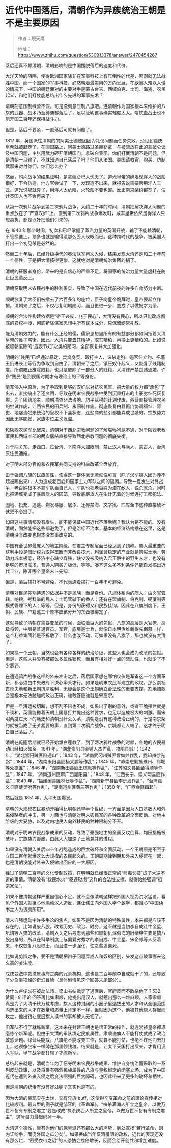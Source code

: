 # 近代中国落后，清朝作为异族统治王朝是不是主要原因

> 作者：项天鹰
>
> 地址：<https://www.zhihu.com/question/530913378/answer/2470454267>

落后还真不赖清朝，清朝影响的是中国摆脱落后的速度和代价。

大洋天险的阻隔，使得欧洲国家除非在军事科技上有压倒性的代差，否则就无法战胜中国。而一个国家的军事科技，必然朝着最实用的方向发展，在欧洲人难以入侵的情况下，中国的朝廷面对的主要对手是蒙古台吉、西域伯克、土司、海盗、农民起义，和他们打仗能总结出什么先进的军事技术？

清朝刻意压制绿营不假，可是没刻意压制八旗吧。连清朝作为国家根本来维护的八旗的武器、战术乃至待遇都落后了，足以证明这事确实难度太大。啥铁血战士也不能开国二百年还保持战斗力。

但是，落后不要紧，一直落后可就有问题了。

1817 年，英国派往清朝的的阿美士德使团因为礼仪问题而任务失败，没见到嘉庆皇帝就被赶走了。在回国路上，阿美士德路过圣赫勒拿，与被流放在此的拿破仑谈及中国问题，主张用武力砸开清朝国门。拿破仑表示，你们打赢清朝不是问题，但是清朝一旦输了，不就知道自己落后了吗？他们从法国、美国请教官，购买、仿制武器来对付你们，你们怎么办？

然而，鸦片战争的结果证明，是拿破仑杞人忧天了。道光皇帝的确发现洋人的战船很好，下令仿造。地方官尝试了一下，发现造不出来，就报告说需要聘用洋人工匠。道光说那就算了，用洋人太危险，火轮船不要也罢。反正南京条约都签了，估计英国人也不会再来了。

从第一次鸦片战争到第二次鸦片战争，大约二十年的时间，清朝把解决洋人问题的重点放在了“严查汉奸”上。直到第二次鸦片战争爆发时，咸丰皇帝依然觉得洋人只想卖货，都是汉奸把他们引来的。

在 1840 年那个时间，初次和已经掌握了蒸汽力量的英国开战，输了不能赖清朝，不管换谁上，顶多也就是输得没那么丢人现眼而已。这种跨时代的战争，被英国人打出一个初见杀是必然的。

然而二十年后，已经升级换代的英法联军再次入侵，结果发现大清还是和二十年前一个德性，于是把大清揍得更惨，这就绝对是清朝统治集团的锅了。

清朝的征服者身份，带来的是自信心的严重不足，将国家的统治力量大量虚耗在防止臣民造反上。

清朝窃取明末农民战争的胜利果实，导致了中国在近代前夜的许多自救努力中断。

顺朝恢复了大臣们被撤去了六百多年的座位，臣子向皇帝跪拜时，皇帝要起立作揖。清朝来了之后，不仅尽复明朝陋习，而且更进一步，变成了以做奴才为荣。

顺朝的合法性构建依据是“帝王兴废，兆于民心”，大清没有民心，所以只能改成彻底的君权神授，彻底铲除儒家思想中所有民本成分，只保留纲常礼教。

能为清朝效力的，能有什么正经的儒，儒家思想里所有的有益部分都如同指着大清皇帝的鼻子骂街。因此，大清只能去其精华，取其糟粕，再换上更糟粕的。比如说被顺朝废除的“旌表节妇”之类的陋习，全部恢复并大加强化。

明朝的“贱民”已经通过暴动、焚烧身契、殴打主人、诛杀走狗、逼官绅立约、把藩王扔进长江等行为争取到自由了，清朝来了之后，镇压奴仆起义，又恢复了贱籍制度。所谓雍正废除贱籍，也只是废除了一部分人的贱籍，大清律严禁良贱通婚，许多“贱民”是到民国时期才有理论上的平等身份。

清军侵入中原后，为了争取到足够的汉奸以对抗农民军，把大量的权力都“承包”了出去，直接搞出了还乡团，导致在明末农民战争中受到沉重打击的土豪劣绅死灰复燃。为了团结地主，顺朝清查非法占地、均平赋税的计划作废，西营直接管理农民的尝试作废，江西农民的田兵制、永佃制作废。彻底恢复由县衙门协调缙绅、胥吏、地痞流氓来统治的皇权不下县状态，连盐商的盐引都能弄成世袭的。宗族势力因此无序膨胀，家族本位主义泛滥。

和陕西农民军比起来，清朝对于西北宗教问题的了解堪称狗屁不通，对于陕西老教军民和西域准部的两次屠杀直接导致西北宗教问题的彻底失衡。

对于闯关东、走西口、过台湾、下南洋大加限制，禁止汉人与满人、蒙古人、台湾原住民通婚。

对于明末部分官僚和农民军共同支持的科举改革全盘放弃。

由于强调八旗的民族属性，使得这一群体毫无流动性可言（除了汉军旗人因为养不起被踢出来），人为造成老百姓和国家主力军队之间的隔阂。导致一旦发生对外战争，老百姓根本不拿军队当自己人，军队也视老百姓为潜在敌人，说杀就杀。同时也把满城变成了底层旗人的囚笼，导致底层旗人在生计无着的时候连打工都犯法。

圈地、投充、追逃、剃发易服、屠杀、迁界禁海、文字狱、四库全书这种直接破坏就更不必提了。

如果这些事情都没有发生，能不能保证中国近代不落后呢？我认为是不能的。没有清朝，固然能把这些都避免了，但是治标不治本，基本的经济结构摆在这里，这是清朝没有改变也根本没本事改变的。

中国有全世界最庞大的地主阶级，在君主专制层面已经达到了顶峰。商人最重要的获利手段是借助权力取得垄断而非改良技术，利润最稳定的产业就是购买土地，劳动力成本极低，经济中心缺少煤铁，缺少没被吸纳入君王彀中的野生人才，也没有足够的市场需求，普通人购买力极低，等等。凑齐这么多不利条件还能自发搞出近代工业，除非哪个皇帝未卜先知。

但是，落后挨打不可避免，不代表连着挨打一百年不可避免。

清朝对臣民差别待遇的依据并不是民族，而是身份。八旗体系内的旗人；由文官管辖，纳粮、考科举的民人；土司管辖下的番人；还有在盟旗制、伯克制、噶厦制等模式管理下的人；等等。但是，身份的获得又和民族挂钩。因此在八旗制度下，王朝、民族、户籍这三个原本应该分开的东西被绑定了。

这就导致了清朝在需要变革的时候，面临着巨大的包袱，八旗的高层是大官僚、高级将领，中层是普通官员、军官，底层是士兵，就像日本明治维新得先倒幕一样，这个利益集团若是不拆散了，什么也改不动，可如果没有八旗了，那也就没有大清了。

如果换一个王朝，当然也会有各种各样的统治阶级，这些人也会成为改革的包袱。但是，这些人并没有被那么多属性锁死，而且有相对好一点的流动性，也就少了不少忌讳。

在遭遇鸦片战争这样的外来冲击之后，落后国家想在哪怕仅仅是军备这一个方面革新，都必须由中央政府下决心牵头才行。如果是明末农民军建立的政权，那么崇祯丧师失地和新王朝抗清胜利，无疑会是这个王朝确立合法性的重要支撑。割地赔款会是根本无法触碰的政治正确，谁敢答应谁就是宋高宗。

但是一旦漕运被切断，想不割不赔也不成，如果出了别的意外，或者干脆摆烂就是不谈和，英国能摁着天朝上国暴打并提出这种要求，也足以造成极大的刺激。而宋明两度亡天下的痛史和清朝没什么关系，清朝是没有这种政治正确的，于是南京条约就被当成了无关紧要的事，直到第二次鸦片战争，京城都让人端了，这才终于明白自己落后了。

清朝在乾隆后期就已经开始爆白莲教了，到了两次鸦片战争的时候，各地的农民暴动已经如火如荼。1841 年，“湖北崇阳县匪锺人杰作乱，攻陷县城”；1842 年，“湖北崇阳贼匪陷通山”；1843 年，“湖南武冈州贼匪曾如炷作乱，戕知州徐光弼”；1844 年，“湖南耒阳县匪杨大鹏等作乱”；1845 年，“命崇恩剿捕濮州、郓城等处捻匪”；1846 年，“湖南新田县匪王棕献等作乱”，“江苏昭文县匪金得顺等作乱”；1847 年，“湖南道州匪窜广西灌阳县”；1848 年，“江西长宁、崇义两县匪作乱”；1849 年，“福建闽县匪林仕等作乱”，“湖南新宁县匪李沅发作乱”，“台湾嘉义县匪徒吴吮等作乱”，“湖南道州匪黄三等作乱”；1850 年，“广西会匪四起”。

然后就是 1851 年，太平天国爆发。

清朝的大规模农民暴动开始得比明朝还早半个世纪，一方面是因为人口基数大和外来侵略者的冲击，另一方面也与清朝对明末农民军的各种改革的全面反动、对地主阶级的大妥协，以及对内地民人向外移民的种种限制分不开。

清朝对于明末农民战争成果的反动，导致了豪强地主的全面反攻倒算，均田措施被破坏，宗族势力膨胀，由此大大加速了土地兼并的进程。

如果没有清朝入关后四十年战乱造成的巨大破坏和全面反动，一个王朝原是不至于立国二百年就爆这么大规模的农民起义的。王朝周期律到期和外来入侵赶在一起，也是清朝没能对外来入侵做出回应的一大原因。

经过了清朝二百年的文化专制政策，在明朝就已经很正常的“师夷长技”成了大逆不道的事情。清朝没有“救民水火”“驱逐鞑虏”这样的合法性支撑，就得始终强调“祖宗家法”。

如果不像清朝这样严重自信心不足，就不会像清朝这样把外国人视为洪水猛兽，看见个外国人就担心他煽动汉人造反，连让儒生向外国人学个数学，都担心“中国读书之人为该夷所用”。

清末自强运动中许多争论的焦点，如果不是因为清朝的特殊属性，本来都是应该不存在的。比如说废八股，改考历史、政治、时务，这不就是当初李自成让牛金星、巩焴等人搞的改革，清朝入关之后考虑到那些和顺朝仇深似海的旧缙绅主要是搞八股出身的，所以在科举制度上与偏爱穷秀才的李自成、牛金星、宋企郊等人反着来，不仅恢复八股取士，而且进一步强化，使之愈发僵死。

比如说剪辫之争，要不是清朝把辫子问题弄成人和奴的区别，头发这点破事哪来这么高的关注度。

戊戌变法中裁撤詹事府之类的冗余机构，这也是二百年前李自成就干了的，还导致了少詹事项煜的奇幻冒险（具体剧情见这个回答末尾部分）。

为什么卢俊义在被劫法场、梁山书帖做实了通匪后，官府反而不敢杀他了？532 赞同 · 8 评论 回答再比如肃顺，他提出用汉人，就惹出那么一堆麻烦。人家肃顺真是为了大清千秋万载考虑，旗人这种封闭的小圈子里选拔出的人才和从全国范围内选出来的人才在数量和质量上肯定不一样，但就因为这个，他被其他旗人群起而攻之，他出钱让底层旗人读书的事却被人无视了。

旧军队不行了就练新军，这本来在封建王朝也是很正常的操作，就连崇祯皇帝都琢磨练个新军呢。但由于大清的军队绑定民族属性，肃顺说旗人不能打仗就成了政治敏感话题。绿营兵能裁，八旗绝不能改变工作，就算不能打仗，也绝不许他们去打工，必须像坐牢一样蹲在那里领钱粮。结果就是，让太平天国打出屎来，才肯用汉人军队，甲午战争都打输了才练新军。

总结起来就是，清朝当年为了窃夺明末农民战争成果、维护自身统治而采取的一系列反动政策，以及将带有强烈民族属性的八旗与皇权绑定的闭塞立场，成为了中国近代在遭到外来入侵之后变法图强的巨大障碍，也因此带来了更多的破坏和牺牲。

但是清朝的统治有没有好处呢？其实也是有的。

因为大清的表现实在太烂，又有异族 buff，这使得辛亥革命之前的舆论宣传相对比较顺利。最典型的例子就是邹容的《革命军》，“株杀满洲人所立之皇帝，以做万世不复有专制之君主”要是改成“株杀陕西人所立之皇帝，以做万世不复有专制之君主”，这号召力最起码掉一半。

大清这个德性，康有为他们的保皇派还有那么大的声势，到处宣扬“若行革命，则内讧纷争，而促外国之瓜分矣”。如果换成当年反清覆明的政权，近代的表现还没有那么烂，“密受衣带之诏”的人恐怕会成倍增长，反而会给开创共和增加难度。
